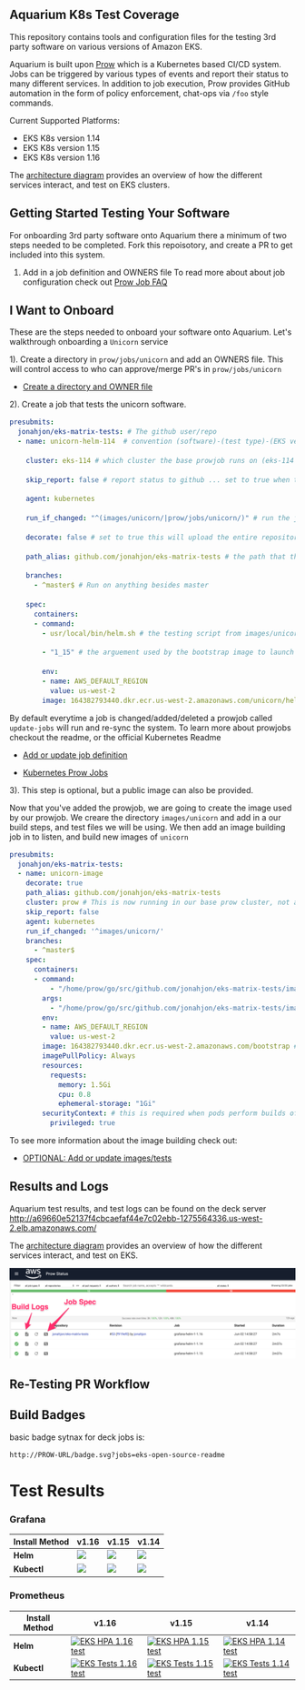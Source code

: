 ## Aquarium K8s Test Coverage

This repository contains tools and configuration files for the testing 3rd party software on various versions of Amazon EKS. 


Aquarium is built upon [Prow](https://github.com/kubernetes/test-infra/tree/master/prow) which is a Kubernetes based CI/CD system. Jobs can be triggered by various types of events and report their status to many different services. In addition to job execution, Prow provides GitHub automation in the form of policy enforcement, chat-ops via `/foo` style commands.


Current Supported Platforms:
- EKS K8s version 1.14
- EKS K8s version 1.15
- EKS K8s version 1.16

The [architecture diagram](static/architecture.png) provides an overview of how the different services interact, and test on EKS clusters.


## Getting Started Testing Your Software 

For onboarding 3rd party software onto Aquarium there a minimum of two steps needed to be completed. Fork this repoisotory, and create a PR to get included into this system.

1. Add in a job definition and OWNERS file To read more about about job configuration check out [Prow Job FAQ](/prow/jobs/README.md#adding-or-updating-jobs)

## I Want to Onboard

These are the steps needed to onboard your software onto Aquarium. Let's walkthrough onboarding a ``` Unicorn ``` service

1).  Create a directory in ``` prow/jobs/unicorn ``` and add an OWNERS file. This will control access to who can approve/merge PR's in ``` prow/jobs/unicorn ```


- [Create a directory and OWNER file](/prow/jobs/README.md#adding-or-updating-jobs)

2). Create a job that tests the unicorn software. 

```yaml
presubmits:
  jonahjon/eks-matrix-tests: # The github user/repo
  - name: unicorn-helm-114  # convention (software)-(test type)-(EKS verssion)

    cluster: eks-114 # which cluster the base prowjob runs on (eks-114|eks-115|eks-116|prow)

    skip_report: false # report status to github ... set to true when trying new tests

    agent: kubernetes 

    run_if_changed: "^(images/unicorn/|prow/jobs/unicorn/)" # run the job if files in images/unicorn or prow/jobs/unicorn change

    decorate: false # set to true this will upload the entire repository PR hash into the container image. Useful when building images

    path_alias: github.com/jonahjon/eks-matrix-tests # the path that the repository will be cloned to if decorate:true is set

    branches:
      - ^master$ # Run on anything besides master

    spec:
      containers:
      - command:
        - usr/local/bin/helm.sh # the testing script from images/unicorn/helm.sh

        - "1_15" # the arguement used by the bootstrap image to launch additional components into

        env:
        - name: AWS_DEFAULT_REGION
          value: us-west-2
        image: 164382793440.dkr.ecr.us-west-2.amazonaws.com/unicorn/helm # the image used for testing, from images/unicorn

```
By default everytime a job is changed/added/deleted a prowjob called ```update-jobs``` will run and re-sync the system. To learn more about prowjobs checkout the readme, or the official Kubernetes Readme

- [Add or update job definition](/prow/jobs/README.md#adding-or-updating-jobs)

- [Kubernetes Prow Jobs](https://github.com/kubernetes/test-infra/blob/master/prow/jobs.md)


3). This step is optional, but a public image can also be provided.

Now that you've added the prowjob, we are going to create the image used by our prowjob. We creare the directory ```images/unicorn``` and add in a our build steps, and test files we will be using. We then add an image building job in to listen, and build new images of ```unicorn```

```yaml
presubmits:
  jonahjon/eks-matrix-tests: 
  - name: unicorn-image
    decorate: true
    path_alias: github.com/jonahjon/eks-matrix-tests
    cluster: prow # This is now running in our base prow cluster, not a testing cluster. 
    skip_report: false
    agent: kubernetes
    run_if_changed: '^images/unicorn/'
    branches:
      - ^master$
    spec:
      containers:
      - command:
          - "/home/prow/go/src/github.com/jonahjon/eks-matrix-tests/images/publish-image.sh" #We are using the publish-image.sh script which requires a makefile in your images folder. This can be changed.
        args:
          - "/home/prow/go/src/github.com/jonahjon/eks-matrix-tests/images/grafana" # We provide the publish-image.sh the location in which we want it to run the Makefile for, which handles the build/push
        env:
        - name: AWS_DEFAULT_REGION
          value: us-west-2
        image: 164382793440.dkr.ecr.us-west-2.amazonaws.com/bootstrap # Our base debain stretch image has Docker, Docker IN Docker, awscli, and access to all clusters
        imagePullPolicy: Always
        resources:
          requests:
            memory: 1.5Gi
            cpu: 0.8
            ephemeral-storage: "1Gi"
        securityContext: # this is required when pods perform builds of images
          privileged: true
```

To see more information about the image building check out:

- [OPTIONAL: Add or update images/tests](/images/README.md#adding-or-updating-tests)


## Results and Logs

Aquarium test results, and test logs can be found on the deck server http://a69660e52137f4cbcaefaf44e7c02ebb-1275564336.us-west-2.elb.amazonaws.com/

The [architecture diagram](static/architecture.png) provides an overview of how the different services interact, and test on EKS.

![](static/prow_navigation.png)


## Re-Testing PR Workflow




## Build Badges

basic badge sytnax for deck jobs is:

	http://PROW-URL/badge.svg?jobs=eks-open-source-readme


# Test Results


### Grafana

| Install Method | v1.16 | v1.15 | v1.14 | 
| ----------- | ----------- | ----------- | -----------
| **Helm** | [![](http://a69660e52137f4cbcaefaf44e7c02ebb-1275564336.us-west-2.elb.amazonaws.com/badge.svg?jobs=grafana-helm-1-1.16)](http://a69660e52137f4cbcaefaf44e7c02ebb-1275564336.us-west-2.elb.amazonaws.com/badge.svg?jobs=grafana-helm-1-1.16) | [![](http://a69660e52137f4cbcaefaf44e7c02ebb-1275564336.us-west-2.elb.amazonaws.com/badge.svg?jobs=grafana-helm-1-1.15)](http://a69660e52137f4cbcaefaf44e7c02ebb-1275564336.us-west-2.elb.amazonaws.com/badge.svg?jobs=grafana-helm-1-1.15) | [![](http://a69660e52137f4cbcaefaf44e7c02ebb-1275564336.us-west-2.elb.amazonaws.com/badge.svg?jobs=grafana-helm-1-1.14)](http://a69660e52137f4cbcaefaf44e7c02ebb-1275564336.us-west-2.elb.amazonaws.com/badge.svg?jobs=grafana-helm-1-1.14)
| **Kubectl** | [![](http://a69660e52137f4cbcaefaf44e7c02ebb-1275564336.us-west-2.elb.amazonaws.com/badge.svg?jobs=grafana-kubectl-1-1.16)](http://a69660e52137f4cbcaefaf44e7c02ebb-1275564336.us-west-2.elb.amazonaws.com/badge.svg?jobs=grafana-kubectl-1-1.16) | [![](http://a69660e52137f4cbcaefaf44e7c02ebb-1275564336.us-west-2.elb.amazonaws.com/badge.svg?jobs=grafana-kubectl-1-1.15)](http://a69660e52137f4cbcaefaf44e7c02ebb-1275564336.us-west-2.elb.amazonaws.com/badge.svg?jobs=grafana-kubectl-1-1.15) | [![](http://a69660e52137f4cbcaefaf44e7c02ebb-1275564336.us-west-2.elb.amazonaws.com/badge.svg?jobs=grafana-kubectl-1-1.14)](http://a69660e52137f4cbcaefaf44e7c02ebb-1275564336.us-west-2.elb.amazonaws.com/badge.svg?jobs=grafana-kubectl-1-1.14)


### Prometheus

| Install Method | v1.16 | v1.15 | v1.14 | 
| ----------- | ----------- | ----------- | -----------
| **Helm** | [![EKS HPA 1.16 test](http://a69660e52137f4cbcaefaf44e7c02ebb-1275564336.us-west-2.elb.amazonaws.com/badge.svg?jobs=partner-product1-1.16)](http://a69660e52137f4cbcaefaf44e7c02ebb-1275564336.us-west-2.elb.amazonaws.com/badge.svg?jobs=partner-product1-1.16) | [![EKS HPA 1.15 test](http://a69660e52137f4cbcaefaf44e7c02ebb-1275564336.us-west-2.elb.amazonaws.com/badge.svg?jobs=partner-product1-1.15)](http://a69660e52137f4cbcaefaf44e7c02ebb-1275564336.us-west-2.elb.amazonaws.com/badge.svg?jobs=partner-product1-1.15) | [![EKS HPA 1.14 test](http://a69660e52137f4cbcaefaf44e7c02ebb-1275564336.us-west-2.elb.amazonaws.com/badge.svg?jobs=partner-product1-1.14)](http://a69660e52137f4cbcaefaf44e7c02ebb-1275564336.us-west-2.elb.amazonaws.com/badge.svg?jobs=partner-product1-1.14)
| **Kubectl** | [![EKS Tests 1.16 test](http://a69660e52137f4cbcaefaf44e7c02ebb-1275564336.us-west-2.elb.amazonaws.com/badge.svg?jobs=partner-product2-1.16)](http://a69660e52137f4cbcaefaf44e7c02ebb-1275564336.us-west-2.elb.amazonaws.com/badge.svg?jobs=partner-product2-1.16) | [![EKS Tests 1.15 test](http://a69660e52137f4cbcaefaf44e7c02ebb-1275564336.us-west-2.elb.amazonaws.com/badge.svg?jobs=partner-product2-1.15)](http://a69660e52137f4cbcaefaf44e7c02ebb-1275564336.us-west-2.elb.amazonaws.com/badge.svg?jobs=partner-product2-1.15) | [![EKS Tests 1.14 test](http://a69660e52137f4cbcaefaf44e7c02ebb-1275564336.us-west-2.elb.amazonaws.com/badge.svg?jobs=partner-product2-1.14)](http://a69660e52137f4cbcaefaf44e7c02ebb-1275564336.us-west-2.elb.amazonaws.com/badge.svg?jobs=partner-product2-1.14)


